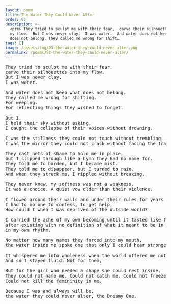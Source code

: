 ```yaml
---
layout: poem
title: The Water They Could Never Alter
order: 93
description: >-
  <pre> They tried to sculpt me with their fear,  carve their silhouettes into
  my flow.  But I was never clay,  I was water.  And water does not keep what
  does not belong. They called me wrong for shift…
tags: []
image: /assets/img/93-the-water-they-could-never-alter.png
permalink: /poems/93-the-water-they-could-never-alter/
---
```


<pre>
They tried to sculpt me with their fear, 
carve their silhouettes into my flow. 
But I was never clay, 
I was water. 

And water does not keep what does not belong.
They called me wrong for shifting. 
For weeping. 
For reflecting things they wished to forget.

But I, 
I held their sky without asking. 
I caught the collapse of their voices without drowning.

I was the stillness they could not touch without trembling. 
I was the mirror they could not crack without facing the fracture.

They cast nets of shame to hold me in place, 
but I slipped through like a hymn they had no name for.
They told me to harden, but I became mist. 
They told me to disappear, but I turned to rain.
And when they struck me, I rippled without breaking.

They never knew, my softness was not a weakness. 
It was a choice. A quiet vow older than their violence.

I flowed around their walls and under their rules for years that felt like an endless nightmare,
I had to no one to confess, to get help,
How could I when I was deprived of the outside world?

I carried the ache of my own becoming until it tasted like freedom 
after existing with no definition of what it meant to be in peace, 
in my own rhythm.

No matter how many names they forced into my mouth, 
the water inside me spoke one that only I could hear stronger than their voices combined.

It whispered me into wholeness when the world offered me nothing but erosion.
And so I stayed fluid. Not for them,

But for the girl who needed a shape she could rest inside.
They could not name me. Could not catch me. Could not freeze my heart. 
Could not kill the femininity in me.

Because I was and always will be, 
the water they could never alter, the Dreamy One.
</pre>
